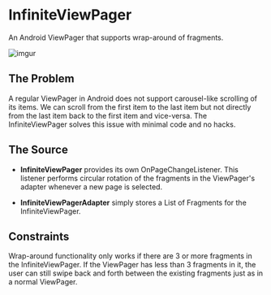 InfiniteViewPager
=================

An Android ViewPager that supports wrap-around of fragments.


![imgur](http://i.imgur.com/3quYzYl.gif)

## The Problem
A regular ViewPager in Android does not support carousel-like scrolling of its items. We can scroll from the first item to the last item but not directly from the last item back to the first item and vice-versa. The InfiniteViewPager solves this issue with minimal code and no hacks.

## The Source
- **InfiniteViewPager** provides its own OnPageChangeListener. This listener performs circular rotation of the fragments in the ViewPager's adapter whenever a new page is selected.

- **InfiniteViewPagerAdapter** simply stores a List of Fragments for the InfiniteViewPager.

## Constraints
Wrap-around functionality only works if there are 3 or more fragments in the InfiniteViewPager. If the ViewPager has less than 3 fragments in it, the user can still swipe back and forth between the existing fragments just as in a normal ViewPager.

